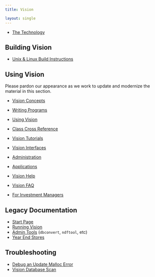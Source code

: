 ```yaml
---
title: Vision

layout: single
---
```


* [The Technology](original/visiontech.htm)

## Building Vision

* [Unix & Linux Build Instructions](nix-build.html)

## Using Vision

Please pardon our appearance as we work to update and modernize the material in this section.

* [Vision Concepts](original/vconcep.htm)
* [Writing Programs](original/writprog.htm) 
* [Using Vision](original/usingv.htm)

* [Class Cross Reference](original/vclassx.htm)
* [Vision Tutorials](original/vtutor.htm)
* [Vision Interfaces](original/vifaces.htm)

* [Administration](original/vadmin.htm)
* [Applications](original/vapps.htm)

* [Vision Help](original/vhelp.htm)
* [Vision FAQ](original/faq.htm)

* [For Investment Managers](original/vpma.htm)

## Legacy Documentation

* [Start Page](original/index.htm)
* [Running Vision](original/Running.htm)
* [Admin Tools](original/admTools.htm) (`dbconvert`, `ndftool`, etc)
* [Year End Stores](year-end)

## Troubleshooting

   * [Debug an Update Malloc Error](update-malloc-debugging.html)
   * [Vision Database Scan](VdbScan)
